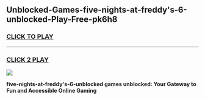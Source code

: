 
## Unblocked-Games-five-nights-at-freddy's-6-unblocked-Play-Free-pk6h8
<h3>
<a href="https://premium76.site?title=five-nights-at-freddy's-6-unblocked&ref=19M">CLICK TO PLAY</a></h3>
<hr>

<h3>
<a href="https://premium76.site?title=five-nights-at-freddy's-6-unblocked&ref=19M">CLICK 2 PLAY</a>
  
</h3>

<a href="https://premium76.site?title=five-nights-at-freddy's-6-unblocked&ref=19M"><img src="https://clearcache.store/games.png"></a>


**five-nights-at-freddy's-6-unblocked games unblocked: Your Gateway to Fun and Accessible Online Gaming**
